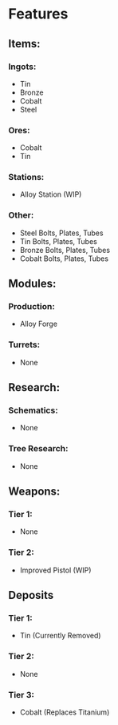 ﻿# Features
## Items:
### Ingots:
- Tin
- Bronze
- Cobalt
- Steel

### Ores:
- Cobalt
- Tin

### Stations:
- Alloy Station (WIP)

### Other:
- Steel Bolts, Plates, Tubes
- Tin Bolts, Plates, Tubes
- Bronze Bolts, Plates, Tubes
- Cobalt Bolts, Plates, Tubes

## Modules:
### Production:
- Alloy Forge
### Turrets:
- None

## Research:
### Schematics:
- None
### Tree Research:
- None

## Weapons:
### Tier 1:
- None
### Tier 2:
- Improved Pistol (WIP)

## Deposits
### Tier 1:
- Tin (Currently Removed)
### Tier 2:
- None
### Tier 3:
- Cobalt (Replaces Titanium)